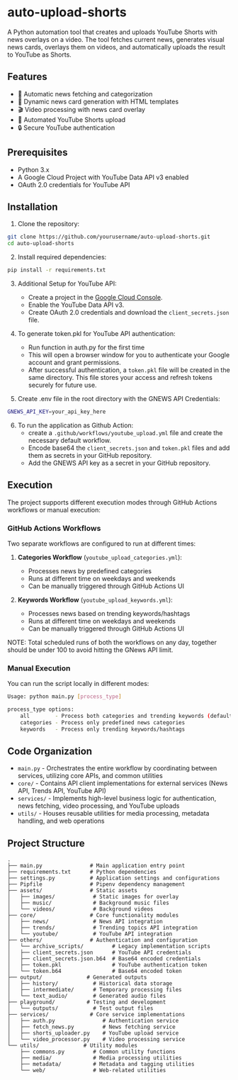 # auto-upload-shorts

A Python automation tool that creates and uploads YouTube Shorts with news overlays on a video. The tool fetches current news, generates visual news cards, overlays them on videos, and automatically uploads the result to YouTube as Shorts.

## Features

- 📰 Automatic news fetching and categorization
- 🎨 Dynamic news card generation with HTML templates
- 🎬 Video processing with news card overlay
- 🚀 Automated YouTube Shorts upload
- 🔒 Secure YouTube authentication

## Prerequisites

- Python 3.x
- A Google Cloud Project with YouTube Data API v3 enabled
- OAuth 2.0 credentials for YouTube API

## Installation

1. Clone the repository:
```bash
git clone https://github.com/yourusername/auto-upload-shorts.git
cd auto-upload-shorts
```

2. Install required dependencies:
```bash
pip install -r requirements.txt
```

3. Additional Setup for YouTube API:
   - Create a project in the [Google Cloud Console](https://console.cloud.google.com/).
   - Enable the YouTube Data API v3.
   - Create OAuth 2.0 credentials and download the `client_secrets.json` file.

4. To generate token.pkl for YouTube API authentication:
    - Run function in auth.py for the first time
    - This will open a browser window for you to authenticate your Google account and grant permissions.
    - After successful authentication, a `token.pkl` file will be created in the same directory. This file stores your access and refresh tokens securely for future use.

5. Create .env file in the root directory with the GNEWS API Credentials:
```bash
GNEWS_API_KEY=your_api_key_here
```

6. To run the application as Github Action:
    - create a `.github/workflows/youtube_upload.yml` file and create the necessary default workflow.
    - Encode base64 the `client_secrets.json` and `token.pkl` files and add them as secrets in your GitHub repository.
    - Add the GNEWS API key as a secret in your GitHub repository.


## Execution

The project supports different execution modes through GitHub Actions workflows or manual execution:

### GitHub Actions Workflows

Two separate workflows are configured to run at different times:

1. **Categories Workflow** (`youtube_upload_categories.yml`):
   - Processes news by predefined categories
   - Runs at different time on weekdays and weekends
   - Can be manually triggered through GitHub Actions UI

2. **Keywords Workflow** (`youtube_upload_keywords.yml`):
   - Processes news based on trending keywords/hashtags
   - Runs at different time on weekdays and weekends
   - Can be manually triggered through GitHub Actions UI

NOTE: Total scheduled runs of both the workflows on any day, together should be under 100 to avoid hitting the GNews API limit.

### Manual Execution

You can run the script locally in different modes:

```bash
Usage: python main.py [process_type]

process_type options:
    all        - Process both categories and trending keywords (default)
    categories - Process only predefined news categories
    keywords   - Process only trending keywords/hashtags
```

## Code Organization

- `main.py` - Orchestrates the entire workflow by coordinating between services, utilizing core APIs, and common utilities
- `core/` - Contains API client implementations for external services (News API, Trends API, YouTube API)
- `services/` - Implements high-level business logic for authentication, news fetching, video processing, and YouTube uploads
- `utils/` - Houses reusable utilities for media processing, metadata handling, and web operations

## Project Structure

```
.
├── main.py               # Main application entry point
├── requirements.txt      # Python dependencies
├── settings.py           # Application settings and configurations
├── Pipfile               # Pipenv dependency management
├── assets/               # Static assets
│   ├── images/            # Static images for overlay
│   ├── music/             # Background music files
│   └── videos/            # Background videos
├── core/                 # Core functionality modules
│   ├── news/              # News API integration
│   ├── trends/            # Trending topics API integration
│   └── youtube/           # YouTube API integration
├── others/               # Authentication and configuration
│   └── archive_scripts/         # Legacy implementation scripts
│   ├── client_secrets.json      # YouTube API credentials
│   ├── client_secrets.json.b64  # Base64 encoded credentials
│   ├── token.pkl                # YouTube authentication token
│   └── token.b64                # Base64 encoded token
├── output/              # Generated outputs
│   ├── history/           # Historical data storage
│   ├── intermediate/      # Temporary processing files
│   └── text_audio/        # Generated audio files
├── playground/          # Testing and development
│   └── outputs/           # Test output files
├── services/             # Core service implementations
│   ├── auth.py               # Authentication service
│   ├── fetch_news.py         # News fetching service
│   ├── shorts_uploader.py    # YouTube upload service
│   └── video_processor.py    # Video processing service
└── utils/              # Utility modules
    ├── commons.py         # Common utility functions
    ├── media/             # Media processing utilities
    ├── metadata/          # Metadata and tagging utilities
    └── web/               # Web-related utilities
```
